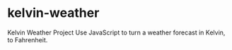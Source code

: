 # kelvin-weather
Kelvin Weather Project
Use JavaScript to turn a weather forecast in Kelvin, to Fahrenheit.
